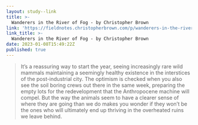 ```yaml
---
layout: study--link
title: >-
  Wanderers in the River of Fog - by Christopher Brown
link: 'https://fieldnotes.christopherbrown.com/p/wanderers-in-the-river-of-fog'
link_title: >-
  Wanderers in the River of Fog - by Christopher Brown
date: 2023-01-08T15:49:22Z
published: true
---
```

> It’s a reassuring way to start the year, seeing increasingly rare wild mammals maintaining a seemingly healthy existence in the interstices of the post-industrial city. The optimism is checked when you also see the soil boring crews out there in the same week, preparing the empty lots for the redevelopment that the Anthropocene machine will compel. But the way the animals seem to have a clearer sense of where they are going than we do makes you wonder if they won’t be the ones who will ultimately end up thriving in the overheated ruins we leave behind.
